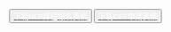 <button type="button" class="btn btn-primary btn-lg">
  <a target="_blank" href="/download/Enrollment_Form.pdf"><span style="color: white;"><i class="fa fa-cloud-download"></i> 下載NLP課程報名表格</span></a>
</button>
<button type="button" class="btn btn-primary btn-lg">
  <a target="_blank" href="/download/CEFFORM2015.pdf"><span style="color: white;"><i class="fa fa-cloud-download"></i> 下載CEF申請表格</span></a>
</button>

